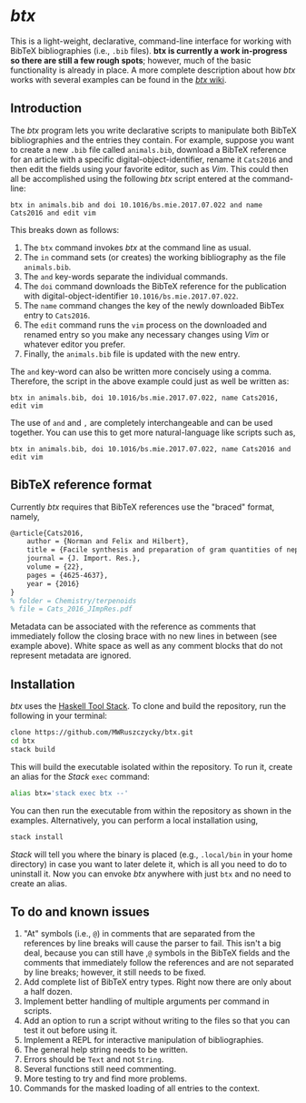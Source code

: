 # *btx*

This is a light-weight, declarative, command-line interface for working with BibTeX bibliographies (i.e., `.bib` files). **btx is currently a work in-progress so there are still a few rough spots**; however, much of the basic functionality is already in place. A more complete description about how *btx* works with several examples can be found in the [*btx* wiki](https://github.com/MWRuszczycky/btx/wiki).

## Introduction

The *btx* program lets you write declarative scripts to manipulate both BibTeX bibliographies and the entries they contain. For example, suppose you want to create a new `.bib` file called `animals.bib`, download a BibTeX reference for an article with a specific digital-object-identifier, rename it `Cats2016` and then edit the fields using your favorite editor, such as *Vim*. This could then all be accomplished using the following *btx* script entered at the command-line:
```
btx in animals.bib and doi 10.1016/bs.mie.2017.07.022 and name Cats2016 and edit vim
```
This breaks down as follows:
1. The `btx` command invokes *btx* at the command line as usual.
2. The `in` command sets (or creates) the working bibliography as the file `animals.bib`.
3. The `and` key-words separate the individual commands.
4. The `doi` command downloads the BibTeX reference for the publication with digital-object-identifier `10.1016/bs.mie.2017.07.022`.
5. The `name` command changes the key of the newly downloaded BibTex entry to `Cats2016`.
6. The `edit` command runs the `vim` process on the downloaded and renamed entry so you make any necessary changes using *Vim* or whatever editor you prefer.
7. Finally, the `animals.bib` file is updated with the new entry.

The `and` key-word can also be written more concisely using a comma. Therefore, the script in the above example could just as well be written as:
```
btx in animals.bib, doi 10.1016/bs.mie.2017.07.022, name Cats2016, edit vim
```
The use of `and` and `,` are completely interchangeable and can be used together. You can use this to get more natural-language like scripts such as,
```
btx in animals.bib, doi 10.1016/bs.mie.2017.07.022, name Cats2016 and edit vim
```

## BibTeX reference format

Currently *btx* requires that BibTeX references use the "braced" format, namely,
```tex
@article{Cats2016,
    author = {Norman and Felix and Hilbert},
    title = {Facile synthesis and preparation of gram quantities of nepetalactone},
    journal = {J. Import. Res.},
    volume = {22},
    pages = {4625-4637},
    year = {2016}
}
% folder = Chemistry/terpenoids
% file = Cats_2016_JImpRes.pdf
```
Metadata can be associated with the reference as comments that immediately follow the closing brace with no new lines in between (see example above). White space as well as any comment blocks that do not represent metadata are ignored.

## Installation

*btx* uses the [Haskell Tool Stack](https://docs.haskellstack.org/en/stable/README/). To clone and build the repository, run the following in your terminal:
```sh
clone https://github.com/MWRuszczycky/btx.git
cd btx
stack build
```
This will build the executable isolated within the repository. To run it, create an alias for the *Stack* `exec` command:
```sh
alias btx='stack exec btx --'
```
You can then run the executable from within the repository as shown in the examples. Alternatively, you can perform a local installation using,
```sh
stack install
```
*Stack* will tell you where the binary is placed (e.g., `.local/bin` in your home directory) in case you want to later delete it, which is all you need to do to uninstall it. Now you can envoke *btx* anywhere with just `btx` and no need to create an alias.

## To do and known issues

1. "At" symbols (i.e., `@`) in comments that are separated from the references by line breaks will cause the parser to fail. This isn't a big deal, because you can still have ,`@` symbols in the BibTeX fields and the comments that immediately follow the references and are not separated by line breaks; however, it still needs to be fixed.
2. Add complete list of BibTeX entry types. Right now there are only about a half dozen.
3. Implement better handling of multiple arguments per command in scripts.
4. Add an option to run a script without writing to the files so that you can test it out before using it.
5. Implement a REPL for interactive manipulation of bibliographies.
6. The general help string needs to be written.
7. Errors should be `Text` and not `String`.
8. Several functions still need commenting.
9. More testing to try and find more problems.
10. Commands for the masked loading of all entries to the context.
